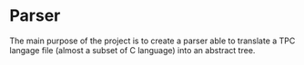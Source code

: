 # Parser
The main purpose of the project is to create a parser able to translate a TPC langage file (almost a subset of C language) into an abstract tree.
